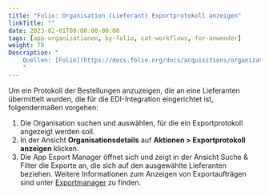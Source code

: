 ```yaml
---
title: "Folio: Organisation (Lieferant) Exportprotokoll anzeigen"
linkTitle: ""
date: 2023-02-01T00:00:00-00:00
tags: [app-organisationen, by-folio, cat-workflows, for-anwender]
weight: 70
Description: "
    Quellen: [Folio](https://docs.folio.org/docs/acquisitions/organizations/#view-export-log) & [GBV](https://info.gbv.de/display/FOLIOGBVEXTERN/Folio:+Organisation+(Lieferant)+Exportprotokoll+anzeigen)
    "
---
```


Um ein Protokoll der Bestellungen anzuzeigen, die an eine Lieferanten übermittelt wurden, die für die EDI-Integration eingerichtet ist, folgendermaßen vorgehen:

1.  Die Organisation suchen und auswählen, für die ein Exportprotokoll angezeigt werden soll.
2.  In der Ansicht **Organisationsdetails** auf **Aktionen > Exportprotokoll anzeigen** klicken.
3.  Die App Export Manager öffnet sich und zeigt in der Ansicht Suche & Filter die Exporte an, die sich auf den ausgewählte Lieferanten beziehen. Weitere Informationen zum Anzeigen von Exportaufträgen sind unter [Exportmanager](https://info.gbv.de/pages/viewpage.action?pageId=845709333) zu finden.
